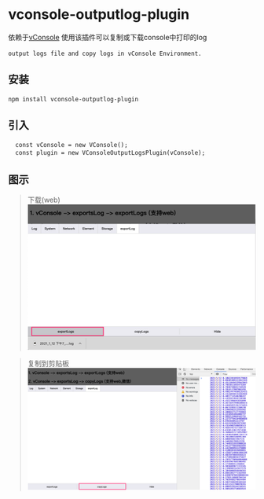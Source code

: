 # vconsole-outputlog-plugin
依赖于[vConsole](https://github.com/Tencent/vConsole)
使用该插件可以复制或下载console中打印的log

`output logs file and copy logs in vConsole Environment.`


## 安装
```
npm install vconsole-outputlog-plugin
```
## 引入

```html
  const vConsole = new VConsole();
  const plugin = new VConsoleOutputLogsPlugin(vConsole);
```

## 图示

> 下载(web)
![ ](screenshots/download.png)

> 复制到剪贴板
![ ](screenshots/copylogs.png)